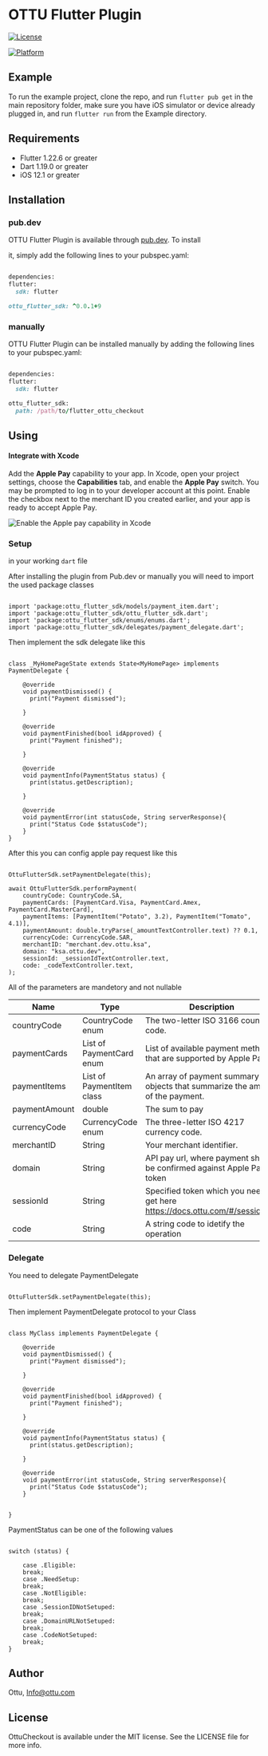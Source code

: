 # OTTU Flutter Plugin


[![License](https://img.shields.io/cocoapods/l/OttuCheckout.svg?style=flat)](https://cocoapods.org/pods/OttuCheckout)

[![Platform](https://img.shields.io/cocoapods/p/OttuCheckout.svg?style=flat)](https://cocoapods.org/pods/OttuCheckout)

  

## Example

  

To run the example project, clone the repo, and run `flutter pub get` in the main repository folder, make sure you have iOS simulator or device already plugged in, and run `flutter run` from the Example directory.

  

## Requirements

- Flutter 1.22.6 or greater
- Dart 1.19.0 or greater
- iOS 12.1 or greater

## Installation

  
### pub.dev

OTTU Flutter Plugin is available through [pub.dev](https://cocoapods.org). To install

it, simply add the following lines to your pubspec.yaml:

  

```ruby

dependencies:
flutter:
  sdk: flutter

ottu_flutter_sdk: ^0.0.1+9

```

  
### manually
OTTU Flutter Plugin can be installed manually by adding the following lines to your pubspec.yaml:

  

```ruby

dependencies:
flutter:
  sdk: flutter

ottu_flutter_sdk:
  path: /path/to/flutter_ottu_checkout


```


## Using

    

#### Integrate with Xcode

Add the ****Apple Pay**** capability to your app. In Xcode, open your project settings, choose the ****Capabilities**** tab, and enable the ****Apple Pay**** switch. You may be prompted to log in to your developer account at this point. Enable the checkbox next to the merchant ID you created earlier, and your app is ready to accept Apple Pay.

![Enable the Apple pay capability in Xcode](https://storage.stfalcon.com/uploads/images/5c45cffa7e8f6.png)

### Setup

in your working `dart` file

  

After installing the plugin from Pub.dev or manually you will need to import the used package classes

```

import 'package:ottu_flutter_sdk/models/payment_item.dart';
import 'package:ottu_flutter_sdk/ottu_flutter_sdk.dart';
import 'package:ottu_flutter_sdk/enums/enums.dart';
import 'package:ottu_flutter_sdk/delegates/payment_delegate.dart';

```

Then implement the sdk delegate like this

```

class _MyHomePageState extends State<MyHomePage> implements PaymentDelegate {

    @override
    void paymentDismissed() {
      print("Payment dismissed");

    }

    @override
    void paymentFinished(bool idApproved) {
      print("Payment finished");

    }

    @override
    void paymentInfo(PaymentStatus status) {
      print(status.getDescription);

    }
    
    @override
    void paymentError(int statusCode, String serverResponse){
      print("Status Code $statusCode");
    }
}

```

After this you can config apple pay request like this

```

OttuFlutterSdk.setPaymentDelegate(this);

await OttuFlutterSdk.performPayment(
    countryCode: CountryCode.SA,
    paymentCards: [PaymentCard.Visa, PaymentCard.Amex, PaymentCard.MasterCard],
    paymentItems: [PaymentItem("Potato", 3.2), PaymentItem("Tomato", 4.1)],
    paymentAmount: double.tryParse(_amountTextController.text) ?? 0.1,
    currencyCode: CurrencyCode.SAR,
    merchantID: "merchant.dev.ottu.ksa",
    domain: "ksa.ottu.dev",
    sessionId: _sessionIdTextController.text,
    code: _codeTextController.text,
);

```
All of the parameters are mandetory and not nullable

| Name | Type |  Description | Example Value|
|--|--|--|--|
|countryCode| CountryCode enum| The two-letter ISO 3166 country code. | CountryCode.SA|
|paymentCards| List of PaymentCard enum| List of available payment methods that are supported by Apple Pay.| [PaymentCard.Visa]|
|paymentItems| List of PaymentItem class| An array of payment summary item objects that summarize the amount of the payment.| [PaymentItem("Potato", 3.2)] |
|paymentAmount| double| The sum to pay| .01|
|currencyCode| CurrencyCode enum| The three-letter ISO 4217 currency code.| CurrencyCode.SAR|
|merchantID| String| Your merchant identifier.| merchant.dev.ottu.ksa|
|domain| String| API pay url, where payment shall be confirmed against Apple Pay token|"ksa.ottu.dev"|
|sessionId| String| Specified token which you need to get here https://docs.ottu.com/#/sessionAPI| "34e097cbe7a1b358628bb4b8e183083ffa78af9c"|
|code| String| A string code to idetify the operation|"apple-pay"|







  ### Delegate
  You need to delegate PaymentDelegate 
```

OttuFlutterSdk.setPaymentDelegate(this);

```
Then implement PaymentDelegate protocol to your Class

```

class MyClass implements PaymentDelegate {

    @override
    void paymentDismissed() {
      print("Payment dismissed");

    }

    @override
    void paymentFinished(bool idApproved) {
      print("Payment finished");
      
    }

    @override
    void paymentInfo(PaymentStatus status) {
      print(status.getDescription);

    }

    @override
    void paymentError(int statusCode, String serverResponse){
      print("Status Code $statusCode");
    }


}

```

PaymentStatus can be one of the following values

```

switch (status) {

    case .Eligible:
    break;
    case .NeedSetup:
    break;
    case .NotEligible:
    break;
    case .SessionIDNotSetuped:
    break;
    case .DomainURLNotSetuped:
    break;
    case .CodeNotSetuped:
    break;
}

```

  

## Author

  

Ottu,    [Info@ottu.com](mailto:Info@ottu.com)

  

## License

  

OttuCheckout is available under the MIT license. See the LICENSE file for more info.

